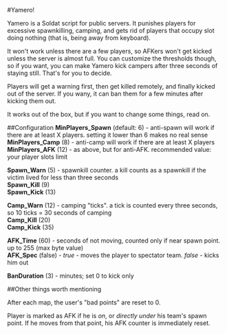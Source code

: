 #Yamero!

Yamero is a Soldat script for public servers. It punishes players for excessive spawnkilling, camping, and gets rid of players that occupy slot doing nothing (that is, being away from keyboard).

It won't work unless there are a few players, so AFKers won't get kicked unless the server is almost full. You can customize the thresholds though, so if you want, you can make Yamero kick campers after three seconds of staying still. That's for you to decide.

Players will get a warning first, then get killed remotely, and finally kicked out of the server. If you wany, it can ban them for a few minutes after kicking them out.

It works out of the box, but if you want to change some things, read on.

##Configuration
**MinPlayers_Spawn** (default: 6) - anti-spawn will work if there are at least X players. setting it lower than 6 makes no real sense  
**MinPlayers_Camp** (8) - anti-camp will work if there are at least X players  
**MinPlayers_AFK** (12) - as above, but for anti-AFK. recommended value: your player slots limit
	
**Spawn_Warn** (5) - spawnkill counter. a kill counts as a spawnkill if the victim lived for less than three seconds  
**Spawn_Kill** (9)  
**Spawn_Kick** (13)

**Camp_Warn** (12) - camping "ticks". a tick is counted every three seconds, so 10 ticks = 30 seconds of camping  
**Camp_Kill** (20)  
**Camp_Kick** (35)

**AFK_Time** (60) - seconds of not moving, counted only if near spawn point. up to 255 (max byte value)  
**AFK_Spec** (false) - _true_ - moves the player to spectator team. _false_ - kicks him out

**BanDuration** (3) - minutes; set 0 to kick only

##Other things worth mentioning

After each map, the user's "bad points" are reset to 0.

Player is marked as AFK if he is _on_, or _directly under_ his team's spawn point. If he moves from that point, his AFK counter is immediately reset.
